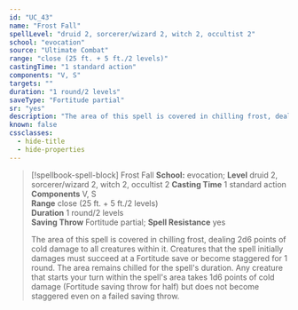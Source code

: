 ```yaml
---
id: "UC_43"
name: "Frost Fall"
spellLevel: "druid 2, sorcerer/wizard 2, witch 2, occultist 2"
school: "evocation"
source: "Ultimate Combat"
range: "close (25 ft. + 5 ft./2 levels)"
castingTime: "1 standard action"
components: "V, S"
targets: ""
duration: "1 round/2 levels"
saveType: "Fortitude partial"
sr: "yes"
description: "The area of this spell is covered in chilling frost, dealing 2d6 points of cold damage to all creatures within it. Creatures that the spell initially damages must succeed at a Fortitude save or become staggered for 1 round. The area remains chilled for the spell's duration. Any creature that starts your turn within the spell's area takes 1d6 points of cold damage (Fortitude saving throw for half) but does not become staggered even on a failed saving throw."
known: false
cssclasses:
  - hide-title
  - hide-properties
---
```


> [!spellbook-spell-block] Frost Fall
> **School:** evocation; **Level** druid 2, sorcerer/wizard 2, witch 2, occultist 2
> **Casting Time** 1 standard action  
> **Components** V, S  
> **Range** close (25 ft. + 5 ft./2 levels)  
> **Duration** 1 round/2 levels  
> **Saving Throw** Fortitude partial; **Spell Resistance** yes
> 
> The area of this spell is covered in chilling frost, dealing 2d6 points of cold damage to all creatures within it. Creatures that the spell initially damages must succeed at a Fortitude save or become staggered for 1 round. The area remains chilled for the spell's duration. Any creature that starts your turn within the spell's area takes 1d6 points of cold damage (Fortitude saving throw for half) but does not become staggered even on a failed saving throw.